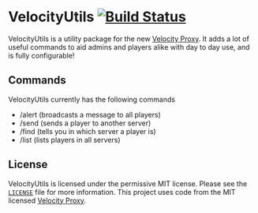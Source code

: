 # VelocityUtils [![Build Status](https://travis-ci.com/DoNotSpamPls/VelocityUtils.svg?branch=master)](https://travis-ci.com/DoNotSpamPls/VelocityUtils)
VelocityUtils is a utility package for the new [Velocity Proxy](https://github.com/VelocityPowered/velocity).
It adds a lot of useful commands to aid admins and players alike with day to day use, and is fully configurable!

## Commands

VelocityUtils currently has the following commands
* /alert (broadcasts a message to all players)
* /send (sends a player to another server)
* /find (tells you in which server a player is)
* /list (lists players in all servers)

## License
VelocityUtils is licensed under the permissive MIT license. 
Please see the [`LICENSE`](https://github.com/DoNotSpamPls/VelocityUtils/blob/master/LICENSE) file for more information.
This project uses code from the MIT licensed [Velocity Proxy](https://github.com/VelocityPowered/velocity).
